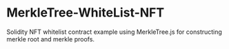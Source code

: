 # MerkleTree-WhiteList-NFT
Solidity NFT whitelist contract example using MerkleTree.js for constructing merkle root and merkle proofs.
